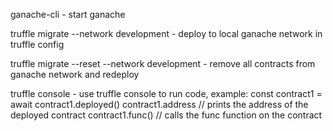 ganache-cli - start ganache

truffle migrate --network development - deploy to local ganache network in truffle config

truffle migrate --reset --network development - remove all contracts from ganache network and redeploy

truffle console - use truffle console to run code, example:
const contract1 = await contract1.deployed()
contract1.address // prints the address of the deployed contract
contract1.func() // calls the func function on the contract

